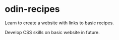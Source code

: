 # odin-recipes

Learn to create a website with links to basic recipes.

Develop CSS skills on basic website in future.